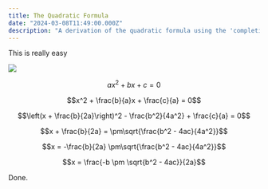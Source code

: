 ```yaml
---
title: The Quadratic Formula
date: "2024-03-08T11:49:00.000Z"
description: "A derivation of the quadratic formula using the 'completing the square' method"
---
```


This is really easy

![](RotateSquare.gif)

$$ax^2 + bx + c = 0$$

$$x^2 + \frac{b}{a}x + \frac{c}{a} = 0$$

$$\left(x + \frac{b}{2a}\right)^2 - \frac{b^2}{4a^2} + \frac{c}{a} = 0$$

$$x + \frac{b}{2a} = \pm\sqrt{\frac{b^2 - 4ac}{4a^2}}$$

$$x = -\frac{b}{2a} \pm\sqrt{\frac{b^2 - 4ac}{4a^2}}$$

$$x = \frac{-b \pm \sqrt{b^2 - 4ac}}{2a}$$

Done.